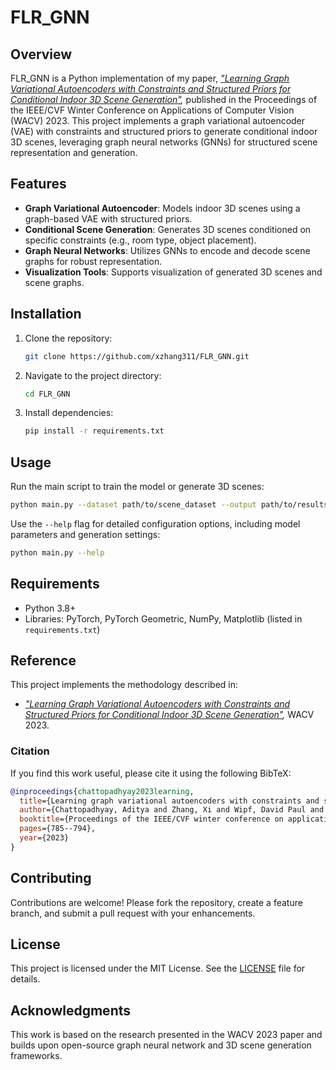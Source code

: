 # FLR_GNN

## Overview
FLR_GNN is a Python implementation of my paper, *["Learning Graph Variational Autoencoders with Constraints and Structured Priors for Conditional Indoor 3D Scene Generation"](https://openaccess.thecvf.com/content/WACV2023/html/Chattopadhyay_Learning_Graph_Variational_Autoencoders_With_Constraints_and_Structured_Priors_WACV_2023_paper.html),* published in the Proceedings of the IEEE/CVF Winter Conference on Applications of Computer Vision (WACV) 2023. This project implements a graph variational autoencoder (VAE) with constraints and structured priors to generate conditional indoor 3D scenes, leveraging graph neural networks (GNNs) for structured scene representation and generation.

## Features
- **Graph Variational Autoencoder**: Models indoor 3D scenes using a graph-based VAE with structured priors.
- **Conditional Scene Generation**: Generates 3D scenes conditioned on specific constraints (e.g., room type, object placement).
- **Graph Neural Networks**: Utilizes GNNs to encode and decode scene graphs for robust representation.
- **Visualization Tools**: Supports visualization of generated 3D scenes and scene graphs.

## Installation
1. Clone the repository:
   ```bash
   git clone https://github.com/xzhang311/FLR_GNN.git
   ```
2. Navigate to the project directory:
   ```bash
   cd FLR_GNN
   ```
3. Install dependencies:
   ```bash
   pip install -r requirements.txt
   ```

## Usage
Run the main script to train the model or generate 3D scenes:
```bash
python main.py --dataset path/to/scene_dataset --output path/to/results --condition room_type
```
Use the `--help` flag for detailed configuration options, including model parameters and generation settings:
```bash
python main.py --help
```

## Requirements
- Python 3.8+
- Libraries: PyTorch, PyTorch Geometric, NumPy, Matplotlib (listed in `requirements.txt`)

## Reference
This project implements the methodology described in:
- *["Learning Graph Variational Autoencoders with Constraints and Structured Priors for Conditional Indoor 3D Scene Generation"](https://openaccess.thecvf.com/content/WACV2023/html/Chattopadhyay_Learning_Graph_Variational_Autoencoders_With_Constraints_and_Structured_Priors_WACV_2023_paper.html),* WACV 2023.

### Citation
If you find this work useful, please cite it using the following BibTeX:
```bibtex
@inproceedings{chattopadhyay2023learning,
  title={Learning graph variational autoencoders with constraints and structured priors for conditional indoor 3d scene generation},
  author={Chattopadhyay, Aditya and Zhang, Xi and Wipf, David Paul and Arora, Himanshu and Vidal, Ren{\'e}},
  booktitle={Proceedings of the IEEE/CVF winter conference on applications of computer vision},
  pages={785--794},
  year={2023}
}
```

## Contributing
Contributions are welcome! Please fork the repository, create a feature branch, and submit a pull request with your enhancements.

## License
This project is licensed under the MIT License. See the [LICENSE](LICENSE) file for details.

## Acknowledgments
This work is based on the research presented in the WACV 2023 paper and builds upon open-source graph neural network and 3D scene generation frameworks.

